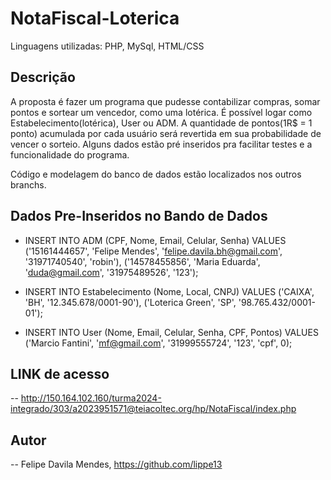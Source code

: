 # NotaFiscal-Loterica

Linguagens utilizadas: PHP, MySql, HTML/CSS

## Descrição

A proposta é fazer um programa que pudesse contabilizar compras, somar pontos e sortear um vencedor, como uma lotérica. É possível logar como Estabelecimento(lotérica), User ou ADM. A quantidade de pontos(1R$ = 1 ponto) acumulada por cada usuário será revertida em sua probabilidade de vencer o sorteio. Alguns dados estão pré inseridos pra facilitar testes e a funcionalidade do programa.

Código e modelagem do banco de dados estão localizados nos outros branchs.

## Dados Pre-Inseridos no Bando de Dados

- INSERT INTO ADM (CPF, Nome, Email, Celular, Senha) VALUES
('15161444657', 'Felipe Mendes', 'felipe.davila.bh@gmail.com', '31971740540', 'robin'),
('14578455856', 'Maria Eduarda', 'duda@gmail.com', '31975489526', '123');

- INSERT INTO Estabelecimento (Nome, Local, CNPJ) VALUES
('CAIXA', 'BH', '12.345.678/0001-90'),
('Loterica Green', 'SP', '98.765.432/0001-01');

- INSERT INTO User (Nome, Email, Celular, Senha, CPF, Pontos) VALUES ('Marcio Fantini', 'mf@gmail.com', '31999555724', '123', 'cpf', 0);

## LINK de acesso

-- http://150.164.102.160/turma2024-integrado/303/a2023951571@teiacoltec.org/hp/NotaFiscal/index.php

## Autor

-- Felipe Davila Mendes, https://github.com/lippe13
